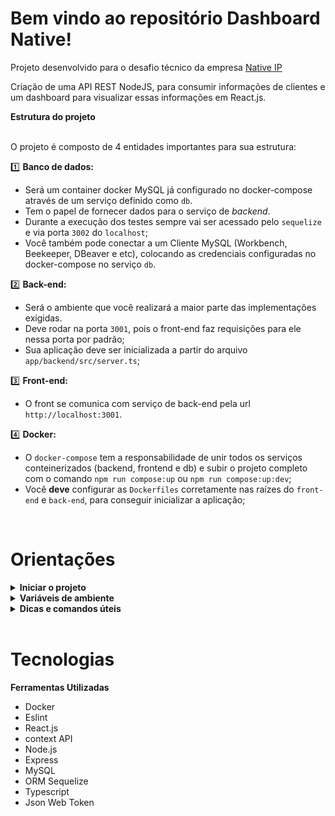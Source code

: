 # Bem vindo ao repositório Dashboard Native!

Projeto desenvolvido para o desafio técnico da empresa [Native IP](https://nativeip.com.br/)


Criação de uma API REST NodeJS, para consumir informações de clientes e um dashboard para visualizar essas informações em React.js.

<summary><strong>Estrutura do projeto</strong></summary><br />

O projeto é composto de 4 entidades importantes para sua estrutura:

1️⃣ **Banco de dados:**
  - Será um container docker MySQL já configurado no docker-compose através de um serviço definido como `db`.
  - Tem o papel de fornecer dados para o serviço de _backend_.
  - Durante a execução dos testes sempre vai ser acessado pelo `sequelize` e via porta `3002` do `localhost`; 
  - Você também pode conectar a um Cliente MySQL (Workbench, Beekeeper, DBeaver e etc), colocando as credenciais configuradas no docker-compose no serviço `db`.

2️⃣ **Back-end:**
 - Será o ambiente que você realizará a maior parte das implementações exigidas. 
 - Deve rodar na porta `3001`, pois o front-end faz requisições para ele nessa porta por padrão;
 - Sua aplicação deve ser inicializada a partir do arquivo `app/backend/src/server.ts`;
 
3️⃣ **Front-end:**
  - O front se comunica com serviço de back-end pela url `http://localhost:3001`.

4️⃣ **Docker:**
  - O `docker-compose` tem a responsabilidade de unir todos os serviços conteinerizados (backend, frontend e db) e subir o projeto completo com o comando `npm run compose:up` ou `npm run compose:up:dev`;
  - Você **deve** configurar as `Dockerfiles` corretamente nas raízes do `front-end` e `back-end`, para conseguir inicializar a aplicação;
  
<br/>

# Orientações


<details>
<summary><strong>Iniciar o projeto</strong></summary><br />

  1. Clone o repositório
	`git clone git@github.com:matheus-luz/project-dashboard-native.git`.
- Entre na pasta do repositório que você acabou de clonar:
	* `cd project-dashboard-native`

</details>



<details id='Variaveis-de-ambiente'>
<summary><strong>Variáveis de ambiente </strong></summary><br />

  **No diretório `app/backend/` renomeie o arquivo `.env.example` para `.env` e configure os valores de acordo com o cenário do seu ambiente (credenciais de banco de dados, secrets desejadas e etc)**. Isso vai permitir que você inicialize a aplicação fora do _container_ e ela se conecte com seu banco local caso deseje. 
 > `./app/backend/.env.example` 
  ```txt
  JWT_SECRET=jwt_secret
  APP_PORT=3001
  DB_USER=seu_user
  DB_PASS=sua_senha
  DB_HOST=localhost 
  DB_PORT=3306
  ```


  **⚠️ Não defina variável de ambiente para o nome do banco, o mesmo deve se manter com o nome `DASHBOARD_NATIVE`. ⚠️**

</details>


<details>
  <summary><strong>Dicas e comandos úteis </strong></summary><br />

  - Quando um Workspace é inicializado na raiz do projeto, são apresentados alguns erros no Typescript. Para que o editor consiga sincronizar corretamente as configurações do `tsconfig.json`, é necessário iniciar um novo Workspace dentro do diretório `backend`.  Sempre que o VSCode apresentar algum erro de configuração do Typescript, certifique-se de que está usando o Workspace correto. 
  - Ao rodar o comando `npm install` na pasta backend e frontend do projeto você automaticamente estará **instalando suas aplicações**;
  - Você pode **subir ou descer uma aplicação do compose**, utilizando `npm run` com os scripts `compose:up`, `compose:down`, ou `compose:up:dev`, `compose:down:dev`;

</details
</details>

<br/>

# Tecnologias

**Ferramentas Utilizadas**
- Docker
- Eslint
- React.js
- context API
- Node.js
- Express
- MySQL
- ORM Sequelize
- Typescript
- Json Web Token

